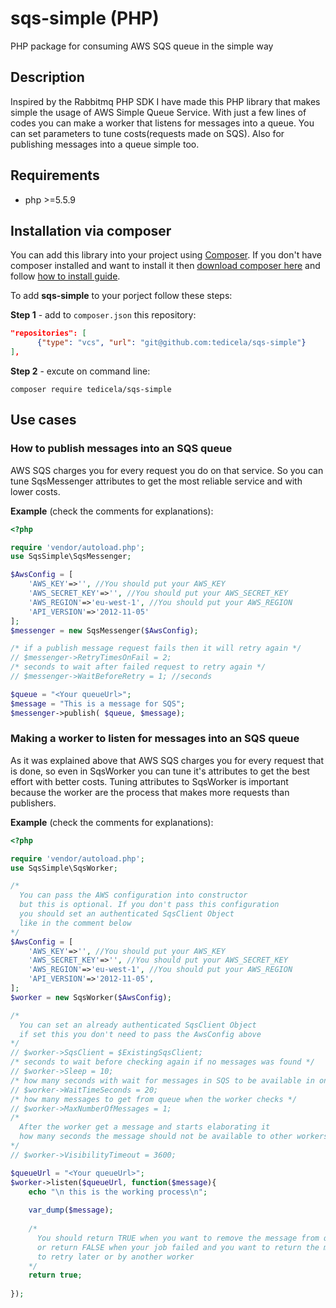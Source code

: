 # sqs-simple (PHP)
PHP package for consuming AWS SQS queue in the simple way

## Description
Inspired by the Rabbitmq PHP SDK I have made this PHP library that makes simple the usage of AWS Simple Queue Service. With just a few lines of codes you can make a worker that listens for messages into a queue. You can set parameters to tune costs(requests made on SQS). Also for publishing messages into a queue simple too.

## Requirements
- php >=5.5.9

## Installation via composer
You can add this library into your project using [Composer](https://getcomposer.org). If you don't have composer installed and want to install it then [download composer here](https://getcomposer.org/download/) and follow [how to install guide](https://getcomposer.org/doc/00-intro.md). 

To add **sqs-simple** to your porject follow these steps:

**Step 1** - add to `composer.json` this repository:
```json
"repositories": [
      {"type": "vcs", "url": "git@github.com:tedicela/sqs-simple"}
],
```

**Step 2** - excute on command line:
```
composer require tedicela/sqs-simple
```

## Use cases

### How to publish messages into an SQS queue
AWS SQS charges you for every request you do on that service. So you can tune SqsMessenger attributes to get the most reliable service and with lower costs.

**Example** (check the comments for explanations):
```php
<?php

require 'vendor/autoload.php';
use SqsSimple\SqsMessenger;

$AwsConfig = [
    'AWS_KEY'=>'', //You should put your AWS_KEY 
    'AWS_SECRET_KEY'=>'', //You should put your AWS_SECRET_KEY 
    'AWS_REGION'=>'eu-west-1', //You should put your AWS_REGION 
    'API_VERSION'=>'2012-11-05'
];
$messenger = new SqsMessenger($AwsConfig);

/* if a publish message request fails then it will retry again */
// $messenger->RetryTimesOnFail = 2;
/* seconds to wait after failed request to retry again */
// $messenger->WaitBeforeRetry = 1; //seconds

$queue = "<Your queueUrl>";
$message = "This is a message for SQS";
$messenger->publish( $queue, $message);
```

### Making a worker to listen for messages into an SQS queue
As it was explained above that AWS SQS charges you for every request that is done, so even in SqsWorker you can tune it's attributes to get the best effort with better costs. Tuning attributes to SqsWorker is important because the worker are the process that makes more requests than publishers.

**Example** (check the comments for explanations):
```php
<?php

require 'vendor/autoload.php';
use SqsSimple\SqsWorker;

/*
  You can pass the AWS configuration into constructor
  but this is optional. If you don't pass this configuration 
  you should set an authenticated SqsClient Object 
  like in the comment below
*/
$AwsConfig = [
    'AWS_KEY'=>'', //You should put your AWS_KEY 
    'AWS_SECRET_KEY'=>'', //You should put your AWS_SECRET_KEY 
    'AWS_REGION'=>'eu-west-1', //You should put your AWS_REGION 
    'API_VERSION'=>'2012-11-05',
];
$worker = new SqsWorker($AwsConfig);

/*
  You can set an already authenticated SqsClient Object
  if set this you don't need to pass the AwsConfig above
*/
// $worker->SqsClient = $ExistingSqsClient;
/* seconds to wait before checking again if no messages was found */
// $worker->Sleep = 10;
/* how many seconds with wait for messages in SQS to be available in one check */
// $worker->WaitTimeSeconds = 20;
/* how many messages to get from queue when the worker checks */
// $worker->MaxNumberOfMessages = 1;
/*    
  After the worker get a message and starts elaborating it 
  how many seconds the message should not be available to other workers
*/
// $worker->VisibilityTimeout = 3600;

$queueUrl = "<Your queueUrl>";
$worker->listen($queueUrl, function($message){
    echo "\n this is the working process\n";
    
    var_dump($message);
    
    /*
      You should return TRUE when you want to remove the message from queue (ACK) 
      or return FALSE when your job failed and you want to return the message back to queue(NACK) 
      to retry later or by another worker
    */
    return true;
    
});
```

